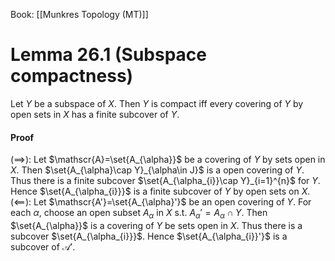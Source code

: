 Book: [[Munkres Topology (MT)]]
# Lemma 26.1 (Subspace compactness)
Let $Y$ be a subspace of $X$.
Then $Y$ is compact iff every covering of $Y$ by open sets in $X$ has a finite subcover of $Y$.
#### Proof
$(\implies):$
Let $\mathscr{A}=\set{A_{\alpha}}$ be a covering of $Y$ by sets open in $X$.
Then $\set{A_{\alpha}\cap Y}_{\alpha\in J}$ is a open covering of $Y$.
Thus there is a finite subcover $\set{A_{\alpha_{i}}\cap Y}_{i=1}^{n}$ for $Y$.
Hence $\set{A_{\alpha_{i}}}$ is a finite subcover of $Y$ by open sets on $X$.
$(\impliedby):$
Let $\mathscr{A'}=\set{A_{\alpha}'}$ be an open covering of $Y$.
For each $\alpha$, choose an open subset $A_{\alpha}$ in $X$ s.t. $A_{\alpha}'=A_{\alpha}\cap Y$.
Then $\set{A_{\alpha}}$ is a covering of $Y$ be sets open in $X$.
Thus there is a subcover $\set{A_{\alpha_{i}}}$.
Hence $\set{A_{\alpha_{i}}'}$ is a subcover of $\mathscr{A}'$.
